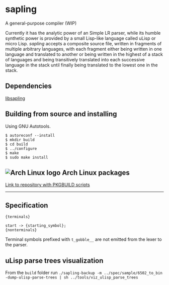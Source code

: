 # sapling

A general-purpose compiler (WIP)

Currently it has the analytic power of an Simple LR parser, while its humble
synthetic power is provided by a small Lisp-like language called uLisp or micro
Lisp. *sapling* accepts a composite source file, written in fragments of
multiple arbitrary languages, with each fragment either being written in one
language and translated to another or being written in the highest of a stack
of languages and being transitively translated into each successive language in
the stack until finally being translated to the lowest one in the stack.

## Dependencies

[libsapling](https://github.com/andriybyelikov/libsapling)

## Building from source and installing

Using GNU Autotools.

```
$ autoreconf --install
$ mkdir build
$ cd build
$ ../configure
$ make
$ sudo make install
```

## ![Arch Linux logo](https://raw.githubusercontent.com/unixporn/distro-icons/71c205b588a9ea021705867ebfccbd859a196192/SVG/arch.svg) Arch Linux packages

[Link to repository with PKGBUILD scripts](https://github.com/andriybyelikov/archlinux-sapling-packages)

---

## Specification

```
{terminals}

start -> {starting_symbol};
{nonterminals}
```

Terminal symbols prefixed with ```t_gobble__``` are not emitted from the lexer
to the parser.

## uLisp parse trees visualization

From the `build` folder run `./sapling-backup -m ../spec/sample/6502_to_bin -dump-ulisp-parse-trees | sh ../tools/viz_ulisp_parse_trees`
